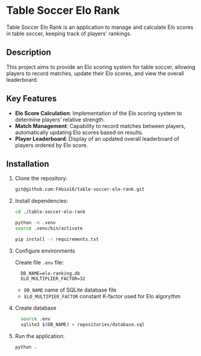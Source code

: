 # Table Soccer Elo Rank

Table Soccer Elo Rank is an application to manage and calculate Elo scores in table soccer, keeping track of players' rankings.

## Description

This project aims to provide an Elo scoring system for table soccer, allowing players to record matches, update their Elo scores, and view the overall leaderboard.

## Key Features

- **Elo Score Calculation**: Implementation of the Elo scoring system to determine players' relative strength.
- **Match Management**: Capability to record matches between players, automatically updating Elo scores based on results.
- **Player Leaderboard**: Display of an updated overall leaderboard of players ordered by Elo score.


## Installation

1. Clone the repository:

    ```bash
    git@github.com:F4bio16/table-soccer-elo-rank.git
    ```

2. Install dependencies:

    ```bash
    cd ./table-soccer-elo-rank

    python -m .venv
    source .venv/bin/activate

    pip install -r requirements.txt
    ```

3. Configure environments

    Create file `.env` file:

    ```.env
      DB_NAME=elo-ranking.db
      ELO_MULTIPLIER_FACTOR=32
    ```

    - `DB_NAME` name of SQLite database file
    - `ELO_MULTIPIER_FACTOR` constant K-factor used for Elo algorythm

4. Create database

    ```bash
      source .env
      sqlite3 $(DB_NAME) < repositories/database.sql
    ```

4. Run the application:

    ```bash
    python .
    ```
